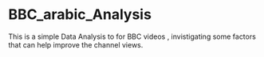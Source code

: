 # BBC_arabic_Analysis
This is a simple Data Analysis to for BBC videos , invistigating some factors that can help improve the channel views.
